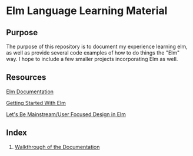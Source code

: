 # Elm Language Learning Material

## Purpose

The purpose of this repository is to document my experience learning elm, as well as provide several code examples
of how to do things the "Elm" way. I hope to include a few smaller projects incorporating Elm as well.

## Resources

[Elm Documentation](http://elm-lang.org/docs)

[Getting Started With Elm](https://guide.elm-lang.org/)

[Let's Be Mainstream/User Focused Design in Elm](http://www.elmbark.com/2016/03/16/mainstream-elm-user-focused-design)

## Index

1. [Walkthrough of the Documentation](https://github.com/garrett-vangilder/ElmLearningMaterial/tree/master/docExamples)
